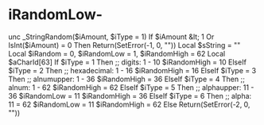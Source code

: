 # iRandomLow-
unc _StringRandom($iAmount, $iType = 1)      If $iAmount &lt; 1 Or IsInt($iAmount) = 0 Then Return(SetError(-1, 0, ""))      Local $sString = ""     Local $iRandom = 0, $iRandomLow = 1, $iRandomHigh = 62     Local $aCharId[63]      If $iType = 1 Then ;; digits: 1 - 10         $iRandomHigh = 10     ElseIf $iType = 2 Then ;; hexadecimal: 1 - 16         $iRandomHigh = 16     ElseIf $iType = 3 Then ;; alnumupper: 1 - 36         $iRandomHigh = 36     ElseIf $iType = 4 Then ;; alnum: 1 - 62         $iRandomHigh = 62     ElseIf $iType = 5 Then ;; alphaupper: 11 - 36         $iRandomLow = 11         $iRandomHigh = 36     ElseIf $iType = 6 Then ;; alpha: 11 = 62         $iRandomLow = 11         $iRandomHigh = 62     Else         Return(SetError(-2, 0, ""))

